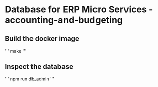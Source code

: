 # Database for ERP Micro Services - accounting-and-budgeting
## Build the docker image
'''
make
'''

## Inspect the database
'''
npm run db_admin
'''
